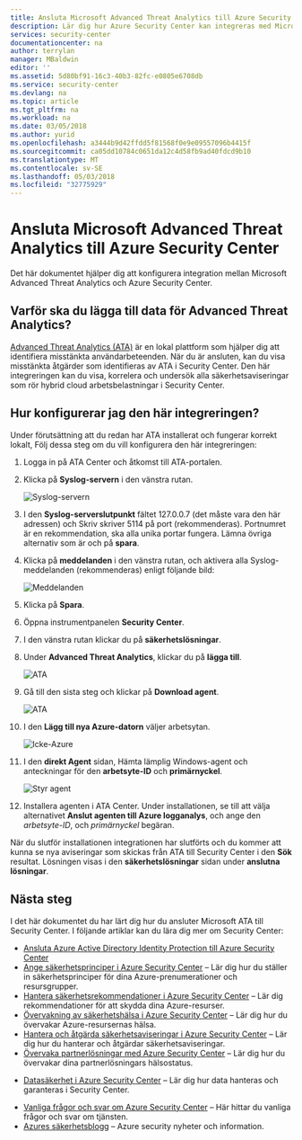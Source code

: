 ```yaml
---
title: Ansluta Microsoft Advanced Threat Analytics till Azure Security Center | Microsoft Docs
description: Lär dig hur Azure Security Center kan integreras med Microsoft Advanced Threat Analytics.
services: security-center
documentationcenter: na
author: terrylan
manager: MBaldwin
editor: ''
ms.assetid: 5d80bf91-16c3-40b3-82fc-e0805e6708db
ms.service: security-center
ms.devlang: na
ms.topic: article
ms.tgt_pltfrm: na
ms.workload: na
ms.date: 03/05/2018
ms.author: yurid
ms.openlocfilehash: a3444b9d42ffdd5f81568f0e9e09557096b4415f
ms.sourcegitcommit: ca05dd10784c0651da12c4d58fb9ad40fdcd9b10
ms.translationtype: MT
ms.contentlocale: sv-SE
ms.lasthandoff: 05/03/2018
ms.locfileid: "32775929"
---
```

# <a name="connecting-microsoft-advanced-threat-analytics-to-azure-security-center"></a>Ansluta Microsoft Advanced Threat Analytics till Azure Security Center
Det här dokumentet hjälper dig att konfigurera integration mellan Microsoft Advanced Threat Analytics och Azure Security Center.

## <a name="why-add-advanced-threat-analytics-data"></a>Varför ska du lägga till data för Advanced Threat Analytics?
[Advanced Threat Analytics (ATA)](https://docs.microsoft.com/advanced-threat-analytics/what-is-ata) är en lokal plattform som hjälper dig att identifiera misstänkta användarbeteenden. När du är ansluten, kan du visa misstänkta åtgärder som identifieras av ATA i Security Center. Den här integreringen kan du visa, korrelera och undersök alla säkerhetsaviseringar som rör hybrid cloud arbetsbelastningar i Security Center. 

## <a name="how-do-i-configure-this-integration"></a>Hur konfigurerar jag den här integreringen?
Under förutsättning att du redan har ATA installerat och fungerar korrekt lokalt, Följ dessa steg om du vill konfigurera den här integreringen:

1. Logga in på ATA Center och åtkomst till ATA-portalen.
2. Klicka på **Syslog-servern** i den vänstra rutan.

    ![Syslog-servern](./media/security-center-ata-integration/security-center-ata-integration-fig1.png)

3. I den **Syslog-serverslutpunkt** fältet 127.0.0.7 (det måste vara den här adressen) och Skriv skriver 5114 på port (rekommenderas). Portnumret är en rekommendation, ska alla unika portar fungera. Lämna övriga alternativ som är och på **spara**.
4. Klicka på **meddelanden** i den vänstra rutan, och aktivera alla Syslog-meddelanden (rekommenderas) enligt följande bild:

    ![Meddelanden](./media/security-center-ata-integration/security-center-ata-integration-fig2.png)

5. Klicka på **Spara**.
6. Öppna instrumentpanelen **Security Center**.
7. I den vänstra rutan klickar du på **säkerhetslösningar**.
8. Under **Advanced Threat Analytics**, klickar du på **lägga till**.

    ![ATA](./media/security-center-ata-integration/security-center-ata-integration-fig3.png)
    
9. Gå till den sista steg och klickar på **Download agent**.

    ![ATA](./media/security-center-ata-integration/security-center-ata-integration-fig4.png)

10. I den **Lägg till nya Azure-datorn** väljer arbetsytan.

    ![Icke-Azure](./media/security-center-ata-integration/security-center-ata-integration-fig5.png)

11. I den **direkt Agent** sidan, Hämta lämplig Windows-agent och anteckningar för den **arbetsyte-ID** och **primärnyckel**.

    ![Styr agent](./media/security-center-ata-integration/security-center-ata-integration-fig6.png)

12. Installera agenten i ATA Center. Under installationen, se till att välja alternativet **Anslut agenten till Azure logganalys**, och ange den *arbetsyte-ID*, och *primärnyckel* begäran.


När du slutför installationen integrationen har slutförts och du kommer att kunna se nya aviseringar som skickas från ATA till Security Center i den **Sök** resultat. Lösningen visas i den **säkerhetslösningar** sidan under **anslutna lösningar**. 

## <a name="next-steps"></a>Nästa steg
I det här dokumentet du har lärt dig hur du ansluter Microsoft ATA till Security Center. I följande artiklar kan du lära dig mer om Security Center:

* [Ansluta Azure Active Directory Identity Protection till Azure Security Center](security-center-aadip-integration.md)
* [Ange säkerhetsprinciper i Azure Security Center](security-center-policies.md) – Lär dig hur du ställer in säkerhetsprinciper för dina Azure-prenumerationer och resursgrupper.
* [Hantera säkerhetsrekommendationer i Azure Security Center](security-center-recommendations.md) – Lär dig rekommendationer för att skydda dina Azure-resurser.
* [Övervakning av säkerhetshälsa i Azure Security Center](security-center-monitoring.md) – Lär dig hur du övervakar Azure-resursernas hälsa.
* [Hantera och åtgärda säkerhetsaviseringar i Azure Security Center](security-center-managing-and-responding-alerts.md) – Lär dig hur du hanterar och åtgärdar säkerhetsaviseringar.
* [Övervaka partnerlösningar med Azure Security Center](security-center-partner-solutions.md) – Lär dig hur du övervakar dina partnerlösningars hälsostatus.
- [Datasäkerhet i Azure Security Center](security-center-data-security.md) – Lär dig hur data hanteras och garanteras i Security Center.
* [Vanliga frågor och svar om Azure Security Center](security-center-faq.md) – Här hittar du vanliga frågor och svar om tjänsten.
* [Azures säkerhetsblogg](http://blogs.msdn.com/b/azuresecurity/) – Azure security nyheter och information.


